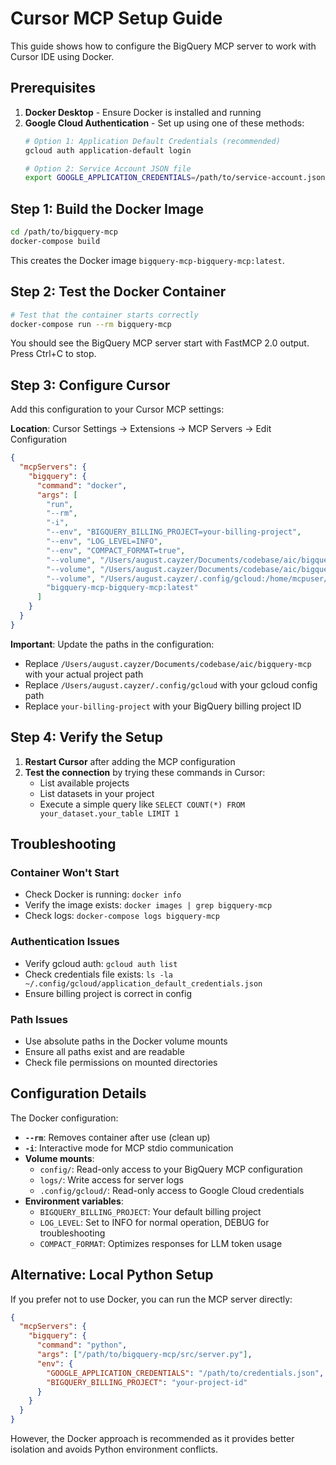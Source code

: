 # Cursor MCP Setup Guide

This guide shows how to configure the BigQuery MCP server to work with Cursor IDE using Docker.

## Prerequisites

1. **Docker Desktop** - Ensure Docker is installed and running
2. **Google Cloud Authentication** - Set up using one of these methods:
   ```bash
   # Option 1: Application Default Credentials (recommended)
   gcloud auth application-default login

   # Option 2: Service Account JSON file
   export GOOGLE_APPLICATION_CREDENTIALS=/path/to/service-account.json
   ```

## Step 1: Build the Docker Image

```bash
cd /path/to/bigquery-mcp
docker-compose build
```

This creates the Docker image `bigquery-mcp-bigquery-mcp:latest`.

## Step 2: Test the Docker Container

```bash
# Test that the container starts correctly
docker-compose run --rm bigquery-mcp
```

You should see the BigQuery MCP server start with FastMCP 2.0 output. Press Ctrl+C to stop.

## Step 3: Configure Cursor

Add this configuration to your Cursor MCP settings:

**Location**: Cursor Settings → Extensions → MCP Servers → Edit Configuration

```json
{
  "mcpServers": {
    "bigquery": {
      "command": "docker",
      "args": [
        "run",
        "--rm",
        "-i",
        "--env", "BIGQUERY_BILLING_PROJECT=your-billing-project",
        "--env", "LOG_LEVEL=INFO",
        "--env", "COMPACT_FORMAT=true",
        "--volume", "/Users/august.cayzer/Documents/codebase/aic/bigquery-mcp/config:/app/config:ro",
        "--volume", "/Users/august.cayzer/Documents/codebase/aic/bigquery-mcp/logs:/app/logs",
        "--volume", "/Users/august.cayzer/.config/gcloud:/home/mcpuser/.config/gcloud:ro",
        "bigquery-mcp-bigquery-mcp:latest"
      ]
    }
  }
}
```

**Important**: Update the paths in the configuration:
- Replace `/Users/august.cayzer/Documents/codebase/aic/bigquery-mcp` with your actual project path
- Replace `/Users/august.cayzer/.config/gcloud` with your gcloud config path
- Replace `your-billing-project` with your BigQuery billing project ID

## Step 4: Verify the Setup

1. **Restart Cursor** after adding the MCP configuration
2. **Test the connection** by trying these commands in Cursor:
   - List available projects
   - List datasets in your project
   - Execute a simple query like `SELECT COUNT(*) FROM your_dataset.your_table LIMIT 1`

## Troubleshooting

### Container Won't Start
- Check Docker is running: `docker info`
- Verify the image exists: `docker images | grep bigquery-mcp`
- Check logs: `docker-compose logs bigquery-mcp`

### Authentication Issues
- Verify gcloud auth: `gcloud auth list`
- Check credentials file exists: `ls -la ~/.config/gcloud/application_default_credentials.json`
- Ensure billing project is correct in config

### Path Issues
- Use absolute paths in the Docker volume mounts
- Ensure all paths exist and are readable
- Check file permissions on mounted directories

## Configuration Details

The Docker configuration:
- **`--rm`**: Removes container after use (clean up)
- **`-i`**: Interactive mode for MCP stdio communication
- **Volume mounts**:
  - `config/`: Read-only access to your BigQuery MCP configuration
  - `logs/`: Write access for server logs
  - `.config/gcloud/`: Read-only access to Google Cloud credentials
- **Environment variables**:
  - `BIGQUERY_BILLING_PROJECT`: Your default billing project
  - `LOG_LEVEL`: Set to INFO for normal operation, DEBUG for troubleshooting
  - `COMPACT_FORMAT`: Optimizes responses for LLM token usage

## Alternative: Local Python Setup

If you prefer not to use Docker, you can run the MCP server directly:

```json
{
  "mcpServers": {
    "bigquery": {
      "command": "python",
      "args": ["/path/to/bigquery-mcp/src/server.py"],
      "env": {
        "GOOGLE_APPLICATION_CREDENTIALS": "/path/to/credentials.json",
        "BIGQUERY_BILLING_PROJECT": "your-project-id"
      }
    }
  }
}
```

However, the Docker approach is recommended as it provides better isolation and avoids Python environment conflicts.